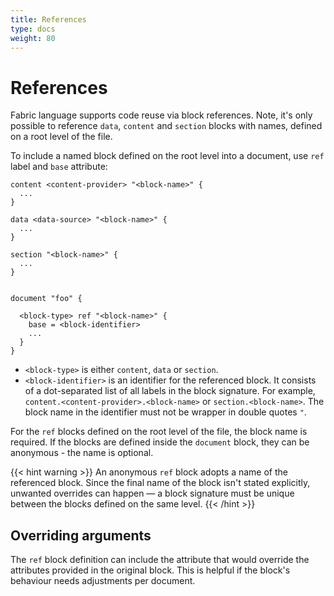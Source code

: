 ```yaml
---
title: References
type: docs
weight: 80
---
```


# References

Fabric language supports code reuse via block references. Note, it's only possible to reference
`data`, `content` and `section` blocks with names, defined on a root level of the file.

To include a named block defined on the root level into a document, use `ref` label and `base`
attribute:

```hcl
content <content-provider> "<block-name>" {
  ...
}

data <data-source> "<block-name>" {
  ...
}

section "<block-name>" {
  ...
}


document "foo" {

  <block-type> ref "<block-name>" {
    base = <block-identifier>
    ... 
  }
}
```

- `<block-type>` is either `content`, `data` or `section`.
- `<block-identifier>` is an identifier for the referenced block. It consists of a dot-separated
  list of all labels in the block signature. For example, `content.<content-provider>.<block-name>` or
  `section.<block-name>`. The block name in the identifier must not be wrapper in double quotes
  `"`.

For the `ref` blocks defined on the root level of the file, the block name is required. If the
blocks are defined inside the `document` block, they can be anonymous - the name is optional.

{{< hint warning >}} An anonymous `ref` block adopts a name of the referenced block. Since the final
name of the block isn't stated explicitly, unwanted overrides can happen — a block signature must be
unique between the blocks defined on the same level. {{< /hint >}}

## Overriding arguments

The `ref` block definition can include the attribute that would override the attributes provided in the original block. This is helpful if the block's behaviour needs adjustments per document.

<!-- FIXME: https://github.com/blackstork-io/fabric/issues/29

## Query input requirement

Content blocks rely on `query` attribute for selecting data needed for rendering (see content blocks' [Generic Arguments]({{< ref "content-blocks.md#generic-arguments" >}})). The JQ query uses the data path which is often document-specific and depends on the name of the data block. This hinders the re-usability of the content blocks.

Fabric supports an explicit way for the content block to require the input data - `query_input` and `query_input_required` attributes. If `query_input_required` set to `true`, the content block expects `query_input` attribute to be provided in the `ref` block.

## Example

```hcl
data elasticsearch "foo" {
  index = "test-index"
  ...
}

content text "qux" {
  # Using `query_input` field in the context that contains the result of
  # the `query_input` query
  query = ".query_input | length"

  # Require the referrer to specify `query_input` query that will be used
  # to get the data for `query_input` field in the context
  query_input_required = true
  value = "The data contains {{ .query_result }} elements"
}

document "test-document" {

  # Anonymous referrer block adops the name of the referenced block - `data.elasticsearch.foo`
  data ref {
    base = data.elasticsearch.foo
  }

  # Named referrer block keeps its name - `data.elasticsearch.bar`
  data ref "bar" {
    base = data.elasticsearch.foo
  }

  # Provided argument `index` overrides the value set in the original block.
  data ref "baz" {
    base = data.elasticsearch.foo
    index = "another-test-index"
  }

  # Referred block requires `query_input` to be provided,
  # so it can be used in query set in `query` argument in the original block.
  content ref {
    base = content.text.qux
    query_input = ".data.elasticsearch.bar"
  }

}
```
-->
